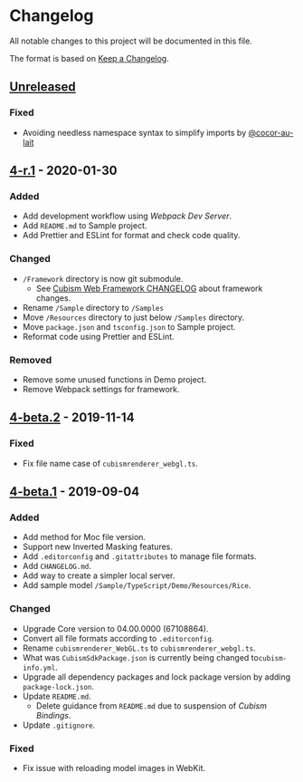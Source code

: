 # Changelog

All notable changes to this project will be documented in this file.

The format is based on [Keep a Changelog](https://keepachangelog.com/en/1.0.0/).


## [Unreleased]

### Fixed
* Avoiding needless namespace syntax to simplify imports by [@cocor-au-lait](https://github.com/cocor-au-lait)

## [4-r.1] - 2020-01-30

### Added

* Add development workflow using *Webpack Dev Server*.
* Add `README.md` to Sample project.
* Add Prettier and ESLint for format and check code quality.

### Changed

* `/Framework` directory is now git submodule.
  * See [Cubism Web Framework CHANGELOG](/Framework/CHANGELOG.md) about framework changes.
* Rename `/Sample` directory to `/Samples`
* Move `/Resources` directory to just below `/Samples` directory.
* Move `package.json` and `tsconfig.json` to Sample project.
* Reformat code using Prettier and ESLint.

### Removed

* Remove some unused functions in Demo project.
* Remove Webpack settings for framework.


## [4-beta.2] - 2019-11-14

### Fixed

* Fix file name case of `cubismrenderer_webgl.ts`.


## [4-beta.1] - 2019-09-04

### Added

* Add method for Moc file version.
* Support new Inverted Masking features.
* Add `.editorconfig` and `.gitattributes` to manage file formats.
* Add `CHANGELOG.md`.
* Add way to create a simpler local server.
* Add sample model `/Sample/TypeScript/Demo/Resources/Rice`.

### Changed

* Upgrade Core version to 04.00.0000 (67108864).
* Convert all file formats according to `.editorconfig`.
* Rename `cubismrenderer_WebGL.ts` to `cubismrenderer_webgl.ts`.
* What was `CubismSdkPackage.json` is currently being changed to`cubism-info.yml`.
* Upgrade all dependency packages and lock package version by adding `package-lock.json`.
* Update `README.md`.
  * Delete guidance from `README.md` due to suspension of *Cubism Bindings*.
* Update `.gitignore`.

### Fixed

* Fix issue with reloading model images in WebKit.


[Unreleased]: https://github.com/Live2D/CubismWebSamples/compare/4-r.1...HEAD
[4-r.1]: https://github.com/Live2D/CubismWebSamples/compare/4-beta.2...4-r.1
[4-beta.2]: https://github.com/Live2D/CubismWebSamples/compare/4-beta.1...4-beta.2
[4-beta.1]: https://github.com/Live2D/CubismWebSamples/compare/e36ab2233a89de9225f64e5a02d521bc7235bd03...4-beta.1

